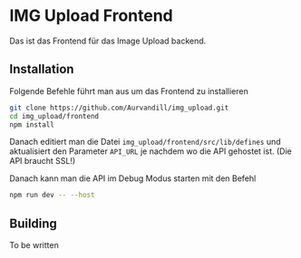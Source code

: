 # IMG Upload Frontend

Das ist das Frontend für das Image Upload backend.

## Installation

Folgende Befehle führt man aus um das Frontend zu installieren

``` bash
git clone https://github.com/Aurvandill/img_upload.git
cd img_upload/frontend
npm install
```

Danach editiert man die Datei `img_upload/frontend/src/lib/defines` und aktualisiert den Parameter `API_URL` je nachdem wo die API gehostet ist. (Die API braucht SSL!)

Danach kann man die API im Debug Modus starten mit den Befehl

``` bash
npm run dev -- --host
```

## Building

To be written